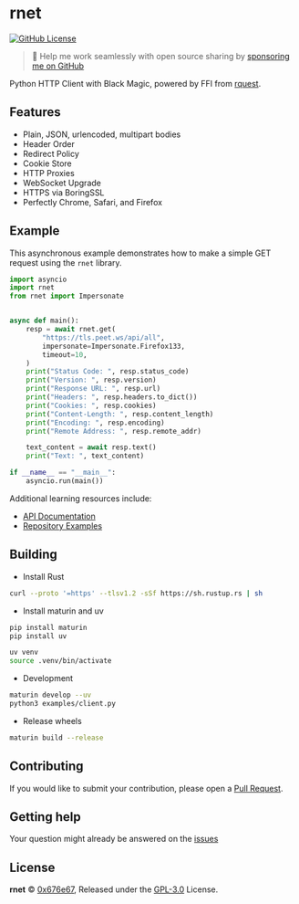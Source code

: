 # rnet

[![GitHub License](https://img.shields.io/github/license/0x676e67/rnet)](https://github.com/0x676e67/rnet/blob/main/LICENSE)

> 🚀 Help me work seamlessly with open source sharing by [sponsoring me on GitHub](https://github.com/0x676e67/0x676e67/blob/main/SPONSOR.md)

Python HTTP Client with Black Magic, powered by FFI from [rquest](https://github.com/0x676e67/rquest).

## Features

- Plain, JSON, urlencoded, multipart bodies
- Header Order
- Redirect Policy
- Cookie Store
- HTTP Proxies
- WebSocket Upgrade
- HTTPS via BoringSSL
- Perfectly Chrome, Safari, and Firefox

## Example

This asynchronous example demonstrates how to make a simple GET request using the `rnet` library.

```python
import asyncio
import rnet
from rnet import Impersonate


async def main():
    resp = await rnet.get(
        "https://tls.peet.ws/api/all",
        impersonate=Impersonate.Firefox133,
        timeout=10,
    )
    print("Status Code: ", resp.status_code)
    print("Version: ", resp.version)
    print("Response URL: ", resp.url)
    print("Headers: ", resp.headers.to_dict())
    print("Cookies: ", resp.cookies)
    print("Content-Length: ", resp.content_length)
    print("Encoding: ", resp.encoding)
    print("Remote Address: ", resp.remote_addr)

    text_content = await resp.text()
    print("Text: ", text_content)

if __name__ == "__main__":
    asyncio.run(main())
```

Additional learning resources include:

- [API Documentation](https://github.com/0x676e67/rnet/blob/main/rnet.pyi)
- [Repository Examples](https://github.com/0x676e67/rnet/tree/main/examples)

## Building

- Install Rust

```bash
curl --proto '=https' --tlsv1.2 -sSf https://sh.rustup.rs | sh
```

- Install maturin and uv

```bash
pip install maturin
pip install uv

uv venv
source .venv/bin/activate
```

- Development

```bash
maturin develop --uv
python3 examples/client.py
```

- Release wheels

```bash
maturin build --release
```

## Contributing

If you would like to submit your contribution, please open a [Pull Request](https://github.com/0x676e67/rnet/pulls).

## Getting help

Your question might already be answered on the [issues](https://github.com/0x676e67/rnet/issues)

## License

**rnet** © [0x676e67](https://github.com/0x676e67), Released under the [GPL-3.0](./LICENSE) License.
